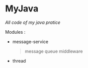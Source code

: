 # MyJava
   _All code of my java pratice_

Modules :

 - message-service  
   > message queue middleware
 - thread